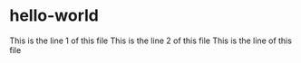 # hello-world
This is the line 1 of this file
This is the line 2 of this file
This is the line  of this file
